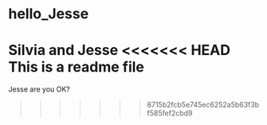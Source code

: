 # hello_Jesse
Silvia and Jesse
<<<<<<< HEAD
This is a readme file
=======

Jesse are you OK?
>>>>>>> 8715b2fcb5e745ec6252a5b63f3bf585fef2cbd9
